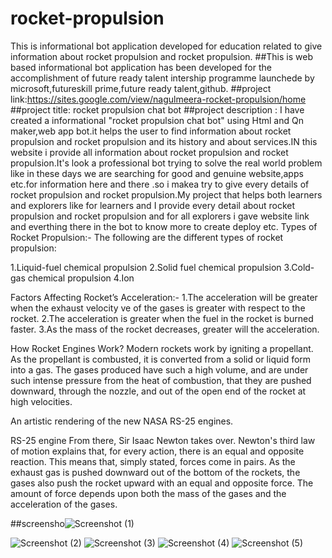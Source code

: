 # rocket-propulsion
This is informational bot application developed for education related to give information about rocket propulsion and rocket propulsion. ##This is web based informational bot application has been developed for the accomplishment of future ready talent intership programme launchede by microsoft,futureskill prime,future ready talent,github.
##project link:https://sites.google.com/view/nagulmeera-rocket-propulsion/home
##project title: rocket propulsion chat bot
##project description : I have created a informational "rocket propulsion chat bot" using Html and Qn maker,web app bot.it helps the user to find information about rocket propulsion and rocket propulsion and its history and about services.IN this website i provide all information about rocket propulsion and rocket propulsion.It's look a professional bot trying to solve the real world problem like in these days we are searching for good and genuine website,apps etc.for information here and there .so i makea try to give every details of rocket propulsion and rocket propulsion.My project that helps both learners and explorers like for learners and I provide every detail about rocket propulsion and rocket propulsion and for all explorers i gave website link and everthing there in the bot to know more to create deploy etc.
Types of Rocket Propulsion:-
The following are the different types of rocket propulsion:

1.Liquid-fuel chemical propulsion
2.Solid fuel chemical propulsion
3.Cold-gas chemical propulsion
4.Ion

Factors Affecting Rocket’s Acceleration:-
1.The acceleration will be greater when the exhaust velocity ve of the gases is greater with respect to the rocket.
2.The acceleration is greater when the fuel in the rocket is burned faster.
3.As the mass of the rocket decreases, greater will the acceleration.

How Rocket Engines Work?
Modern rockets work by igniting a propellant. As the propellant is combusted, it is converted from a solid or liquid form into a gas. The gases produced have such a high volume, and are under such intense pressure from the heat of combustion, that they are pushed downward, through the nozzle, and out of the open end of the rocket at high velocities.

An artistic rendering of the new NASA RS-25 engines.

RS-25 engine
From there, Sir Isaac Newton takes over. Newton's third law of motion explains that, for every action, there is an equal and opposite reaction. This means that, simply stated, forces come in pairs. As the exhaust gas is pushed downward out of the bottom of the rockets, the gases also push the rocket upward with an equal and opposite force. The amount of force depends upon both the mass of the gases and the acceleration of the gases.

##screensho![Screenshot (1)](https://user-images.githubusercontent.com/110275875/193400585-dba18baf-e536-47b0-aa92-7a277123d9af.png)

![Screenshot (2)](https://user-images.githubusercontent.com/110275875/193400608-03c648d3-a29d-4b8e-962a-9b6f24248d60.png)
![Screenshot (3)](https://user-images.githubusercontent.com/110275875/193400631-983a5495-42aa-4f83-8fbc-2c5175f65fc1.png)
![Screenshot (4)](https://user-images.githubusercontent.com/110275875/193400650-ac20230c-d983-4cfe-88c5-c94e00a5d644.png)
![Screenshot (5)](https://user-images.githubusercontent.com/110275875/193400669-927fcb18-7bb0-4118-86d0-82c0c3319f62.png)


